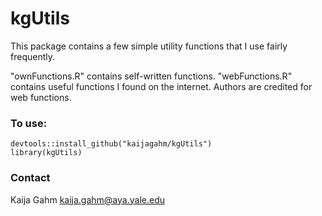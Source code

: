 # kgUtils

This package contains a few simple utility functions that I use fairly frequently.

"ownFunctions.R" contains self-written functions. "webFunctions.R" contains useful functions I found on the internet. Authors are credited for web functions.

### To use:
```
devtools::install_github("kaijagahm/kgUtils")
library(kgUtils)
```

### Contact
Kaija Gahm
kaija.gahm@aya.yale.edu
